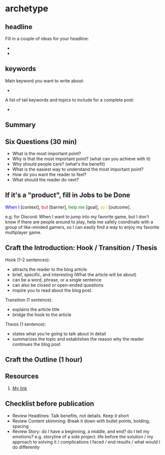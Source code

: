  # archetype

## headline

<!-- Talk benefits, not details. Keep it short -->

Fill in a couple of ideas for your headline:

-
-

## keywords

Main keyword you want to write about:

-

A list of tail keywords and topics to include for a complete post:

-

## Summary

## Six Questions (30 min)

- What is the most important point?
- Why is that the most important point? (what can you achieve with it)
- Why should people care? (what's the benefit)
- What is the easiest way to understand the most important point?
- How do you want the reader to feel?
- What should the reader do next?

## If it's a "product", fill in Jobs to be Done

<span style="color:blue">When I</span> [context],
<span style="color:red">but</span> [barrier],
<span style="color:green">help me</span> [goal],
<span style="color:orange">so I</span> [outcome].

e.g. for Discord: When I want to jump into my favorite game, but I don’t know if there are people around to play, help me safely coordinate with a group of like-minded gamers, so I can easily find a way to enjoy my favorite multiplayer game.

## Craft the Introduction: Hook / Transition / Thesis

Hook (1-2 sentences):

- attracts the reader to the blog article
- brief, specific, and interesting (What the article will be about)
- can be a word, phrase, or a single sentence
- can also be closed or open-ended questions
- inspire you to read about the blog post.

Transition (1 sentence):

- explains the article title
- bridge the hook to the article

Thesis (1 sentence):

- states what you’re going to talk about in detail
- summarizes the topic and establishes the reason why the reader continues the blog post

## Craft the Outline (1 hour)

<!-- bullet points or headlines and subheadlines -->
<!-- Do I have a beginning, a middle, and end? do I tell my emotions?
  e.g. storyline of a side project: life before the solution / my approach to solving it / complications I faced / end results / what would I do differently -->

## Resources

<!-- A list of external sites you can link to -->

1. [My link](url)

## Checklist before publication

- Review Headlines: Talk benefits, not details. Keep it short
- Review Content skimming: Break it down with bullet points, bolding, spacing
- Review Story: do I have a beginning, a middle, and end? do I tell my emotions?
  e.g. storyline of a side project: life before the solution / my approach to solving it / complications I faced / end results / what would I do differently
